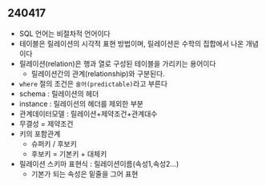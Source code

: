 ## 240417

- SQL 언어는 비절차적 언어이다
- 테이블은 릴레이션의 시각적 표현 방법이며, 릴레이션은 수학의 집합에서 나온 개념이다
- 릴레이션(relation)은 행과 열로 구성된 테이블을 가리키는 용어이다
  - 릴레이션간의 관계(relationship)와 구분된다. 
- `where` 절의 조건은 `술어(predictable)`라고 부른다
- schema : 릴레이션의 헤더
- instance : 릴레이션의 헤더를 제외한 부분
- 관계데이터모델 : 릴레이션+제약조건+관계대수
- 무결성 = 제약조건
- 키의 포함관계
  - 슈퍼키 / 후보키
  - 후보키 = 기본키 + 대체키
- 릴레이션 스키마 표현식 : 릴레이션이름(속성1,속성2...)
  - 기본가 되는 속성은 밑줄을 그어 표현